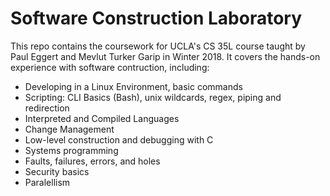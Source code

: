 # Software Construction Laboratory 
This repo contains the coursework for UCLA's CS 35L course taught by Paul Eggert and Mevlut Turker Garip in Winter 2018. It covers the hands-on experience with software contruction, including:
* Developing in a Linux Environment, basic commands
* Scripting: CLI Basics (Bash), unix wildcards, regex, piping and redirection
* Interpreted and Compiled Languages 
* Change Management
* Low-level construction and debugging with C 
* Systems programming 
* Faults, failures, errors, and holes 
* Security basics 
* Paralellism 

